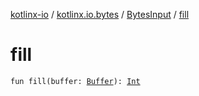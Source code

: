 [kotlinx-io](../../index.md) / [kotlinx.io.bytes](../index.md) / [BytesInput](index.md) / [fill](./fill.md)

# fill

`fun fill(buffer: `[`Buffer`](../../kotlinx.io.buffer/-buffer/index.md)`): `[`Int`](https://kotlinlang.org/api/latest/jvm/stdlib/kotlin/-int/index.html)